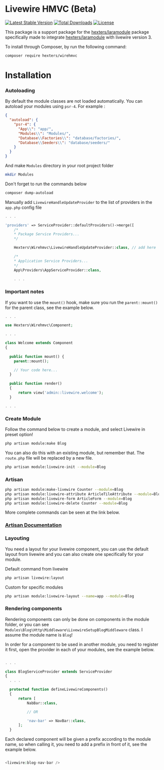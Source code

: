 # Livewire HMVC (Beta)

[![Latest Stable Version](https://poser.pugx.org/hexters/wirehmvc/v/stable)](https://packagist.org/packages/hexters/wirehmvc)
[![Total Downloads](https://poser.pugx.org/hexters/wirehmvc/downloads)](https://packagist.org/packages/hexters/wirehmvc)
[![License](https://poser.pugx.org/hexters/wirehmvc/license)](https://packagist.org/packages/hexters/wirehmvc)

This package is a support package for the [hexters/laramodule](https://github.com/hexters/laramodule) package specifically made to integrate [hexters/laramodule](https://github.com/hexters/laramodule) with livewire version 3.

To install through Composer, by run the following command:

```bash
composer require hexters/wirehmvc
```

# Installation

### Autoloading
By default the module classes are not loaded automatically. You can autoload your modules using `psr-4`. For example :
```json
{
  "autoload": {
    "psr-4": {
      "App\\": "app/",
      "Modules\\": "Modules/",
      "Database\\Factories\\": "database/factories/",
      "Database\\Seeders\\": "database/seeders/"
    }
  }
}
```
And make `Modules` directory in your root project folder

```bash
mkdir Modules
```

Don't forget to run the commands below

```bash
composer dump-autoload
```

Manually add `LivewireHandleUpdateProvider` to the list of providers in the `app.php` config file

```php
. . .

'providers' => ServiceProvider::defaultProviders()->merge([
    /*
    * Package Service Providers...
    */

    Hexters\Wirehmvc\LivewireHandleUpdateProvider::class, // add here

    /*
    * Application Service Providers...
    */
    App\Providers\AppServiceProvider::class,
    
    . . . 
```

### Important notes

If you want to use the `mount()` hook, make sure you run the `parent::mount()` for the parent class, see the example below.

```php
. . .

use Hexters\Wirehmvc\Component;

. . .

class Welcome extends Component
{
  
  public function mount() {
    parent::mount();

    // Your code here...
  }
  
  public function render()
  {
      return view('admin::livewire.welcome');
  }

. . .
```

### Create Module

Follow the command below to create a module, and select Livewire in preset option!
```bash
php artisan module:make Blog
```
You can also do this with an existing module, but remember that. The `route.php` file will be replaced by a new file.
```bash
php artisan module:livewire-init --module=Blog
```


### Artisan 

```bash
php artisan module:make-livewire Counter --module=Blog
php artisan module:livewire-attribute ArticleTileAttribute --module=Blog
php artisan module:livewire-form ArticleForm --module=Blog
php artisan module:livewire-delete Counter --module=Blog
```

More complete commands can be seen at the link below.
### [Artisan Documentation](https://github.com/hexters/laramodule#artisan)

### Layouting
You need a layout for your livewire component, you can use the default layout from livewire and you can also create one specifically for your module.

Default command from livewire
```bash
php artisan livewire:layout
```
Custom for specific modules
```bash
php artisan module:livewire-layout --name=app --module=Blog
```
### Rendering components

Rendering components can only be done on components in the module folder, or you can see `Modules\Blog\Http\Middleware\LivewireSetupBlogMiddleware` class. I assume the module name is `Blog`!

In order for a component to be used in another module, you need to register it first, open the provider in each of your modules, see the example below.

```php

. . .

class BlogServiceProvider extends ServiceProvider
{
  . . .

  protected function defineLivewireComponents()
  {
      return [
          NabBar::class,

          // OR

          'nav-bar' => NavBar::class,
      ];
  }
```
Each declared component will be given a prefix according to the module name, so when calling it, you need to add a prefix in front of it, see the example below.

```php

<livewire:blog-nav-bar />

```


